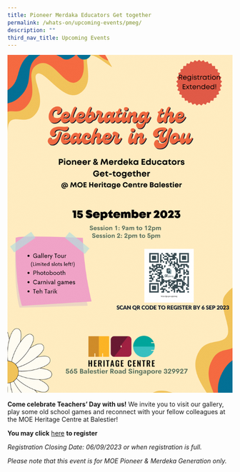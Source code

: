 ```yaml
---
title: Pioneer Merdaka Educators Get together
permalink: /whats-on/upcoming-events/pmeg/
description: ""
third_nav_title: Upcoming Events
---
```


![](/images/For%20Publicity/pmeg%20(extended).png)

**Come celebrate Teachers’ Day with us!**
We invite you to visit our gallery, play some old school games and reconnect with your fellow colleagues at the MOE Heritage Centre at Balestier!

**You may click** [here](https://go.gov.sg/pmeg) **to register**

_Registration Closing Date: 
06/09/2023 or when registration is full._

_Please note that this event is for MOE Pioneer & Merdeka Generation only._